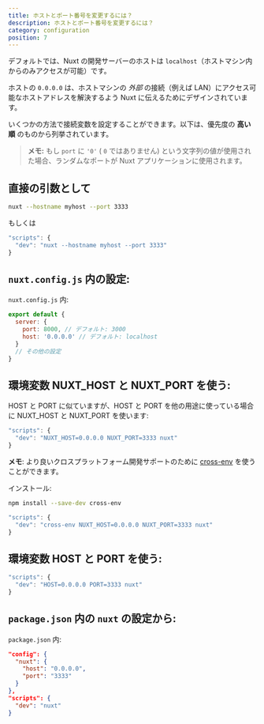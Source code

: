 ```yaml
---
title: ホストとポート番号を変更するには？
description: ホストとポート番号を変更するには？
category: configuration
position: 7
---
```


デフォルトでは、Nuxt の開発サーバーのホストは `localhost`（ホストマシン内からのみアクセスが可能）です。

ホストの `0.0.0.0` は、ホストマシンの _外部_ の接続（例えば LAN）にアクセス可能なホストアドレスを解決するよう Nuxt に伝えるためにデザインされています。

いくつかの方法で接続変数を設定することができます。以下は、優先度の **高い順** のものから列挙されています。

> **メモ:** もし `port` に `'0'` ( `0` ではありません) という文字列の値が使用された場合、ランダムなポートが Nuxt アプリケーションに使用されます。

## 直接の引数として

```sh
nuxt --hostname myhost --port 3333
```
もしくは
```js
"scripts": {
  "dev": "nuxt --hostname myhost --port 3333"
}
```

## `nuxt.config.js` 内の設定:

`nuxt.config.js` 内:

```js
export default {
  server: {
    port: 8000, // デフォルト: 3000
    host: '0.0.0.0' // デフォルト: localhost
  }
  // その他の設定
}
```


## 環境変数 NUXT_HOST と NUXT_PORT を使う:

HOST と PORT に似ていますが、HOST と PORT を他の用途に使っている場合に NUXT_HOST と NUXT_PORT を使います:

```js
"scripts": {
  "dev": "NUXT_HOST=0.0.0.0 NUXT_PORT=3333 nuxt"
}
```

**メモ**: より良いクロスプラットフォーム開発サポートのために [cross-env](https://www.npmjs.com/package/cross-env) を使うことができます。

インストール:

```bash
npm install --save-dev cross-env
```

```js
"scripts": {
  "dev": "cross-env NUXT_HOST=0.0.0.0 NUXT_PORT=3333 nuxt"
}
```

## 環境変数 HOST と PORT を使う:

```js
"scripts": {
  "dev": "HOST=0.0.0.0 PORT=3333 nuxt"
}
```

## `package.json` 内の `nuxt` の設定から:

`package.json` 内:

```json
"config": {
  "nuxt": {
    "host": "0.0.0.0",
    "port": "3333"
  }
},
"scripts": {
  "dev": "nuxt"
}
```
